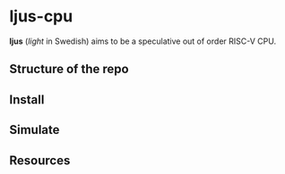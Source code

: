 # ljus-cpu

**ljus** (_light_ in Swedish) aims to be a speculative out of order RISC-V CPU.

## Structure of the repo

## Install

## Simulate

## Resources
